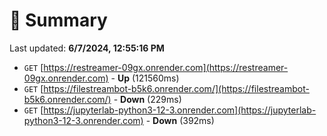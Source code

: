 # 📖 Summary
Last updated: **6/7/2024, 12:55:16 PM**

- `GET` [https://restreamer-09gx.onrender.com](https://restreamer-09gx.onrender.com) - **Up** (121560ms)
- `GET` [https://filestreambot-b5k6.onrender.com/](https://filestreambot-b5k6.onrender.com/) - **Down** (229ms)
- `GET` [https://jupyterlab-python3-12-3.onrender.com](https://jupyterlab-python3-12-3.onrender.com) - **Down** (392ms)
